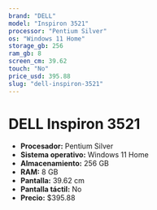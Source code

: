 ```yaml
---
brand: "DELL"
model: "Inspiron 3521"
processor: "Pentium Silver"
os: "Windows 11 Home"
storage_gb: 256
ram_gb: 8
screen_cm: 39.62
touch: "No"
price_usd: 395.88
slug: "dell-inspiron-3521"
---
```


# DELL Inspiron 3521

- **Procesador:** Pentium Silver
- **Sistema operativo:** Windows 11 Home
- **Almacenamiento:** 256 GB
- **RAM:** 8 GB
- **Pantalla:** 39.62 cm
- **Pantalla táctil:** No
- **Precio:** $395.88
